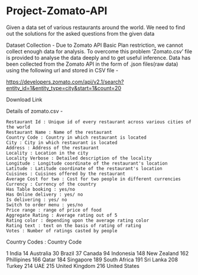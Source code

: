 # Project-Zomato-API
Given a data set of various restaurants around the world. We need to find out the solutions for the asked questions from the given data

Dataset Collection -
Due to Zomato API Basic Plan restriction, we cannot collect enough data for analysis. To overcome this problem ‘Zomato.csv’ file is provided to analyse the data deeply and to get useful inference.
Data has been collected from the Zomato API in the form of .json files(raw data) using the following url and stored in CSV file -

https://developers.zomato.com/api/v2.1/search?entity_id=1&entity_type=city&start=1&count=20 

Download Link


Details of zomato.csv -


    Restaurant Id : Unique id of every restaurant across various cities of the world
    Restaurant Name : Name of the restaurant
    Country Code : Country in which restaurant is located
    City : City in which restaurant is located
    Address : Address of the restaurant
    Locality : Location in the city
    Locality Verbose : Detailed description of the locality
    Longitude : Longitude coordinate of the restaurant's location
    Latitude : Latitude coordinate of the restaurant's location
    Cuisines : Cuisines offered by the restaurant
    Average Cost for two : Cost for two people in different currencies
    Currency : Currency of the country
    Has Table booking : yes/no
    Has Online delivery : yes/ no
    Is delivering : yes/ no
    Switch to order menu : yes/no
    Price range : range of price of food
    Aggregate Rating : Average rating out of 5
    Rating color : depending upon the average rating color
    Rating text : text on the basis of rating of rating
    Votes : Number of ratings casted by people


Country Codes : Country Code

1      India
14     Australia
30     Brazil
37     Canada
94     Indonesia
148    New Zealand
162    Phillipines
166    Qatar
184    Singapore
189    South Africa
191    Sri Lanka
208    Turkey
214    UAE
215    United Kingdom
216    United States
